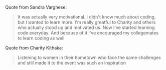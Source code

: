 Quote from Sandra Varghese:
> It was actually very motivational. I didn't know much about coding, but I wanted to learn more. I'm really greatful to Charity and others who actually stood up and motivated us. Now I've started learning code everyday. And because of it I've encouraged my collegemates to learn coding as well

Quote from Charity Kithaka:
> Listening to women in their hometown who face the same challenges and still made it to the event was such an inspiration